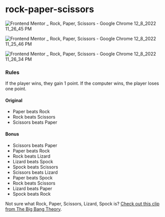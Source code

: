# rock-paper-scissors

![Frontend Mentor _ Rock, Paper, Scissors - Google Chrome 12_8_2022 11_26_45 PM](https://user-images.githubusercontent.com/114479445/206623400-4f52ccca-ad7d-416e-ae8f-8f25de0bf24e.png)

![Frontend Mentor _ Rock, Paper, Scissors - Google Chrome 12_8_2022 11_25_46 PM](https://user-images.githubusercontent.com/114479445/206624277-03a0ba13-a6e9-4b3d-88ed-31dcf68505f5.png)

![Frontend Mentor _ Rock, Paper, Scissors - Google Chrome 12_8_2022 11_26_34 PM](https://user-images.githubusercontent.com/114479445/206623533-790e5472-52cb-45f7-861e-770102cf6baf.png)

### Rules

If the player wins, they gain 1 point. If the computer wins, the player loses one point.

#### Original

- Paper beats Rock
- Rock beats Scissors
- Scissors beats Paper

#### Bonus

- Scissors beats Paper
- Paper beats Rock
- Rock beats Lizard
- Lizard beats Spock
- Spock beats Scissors
- Scissors beats Lizard
- Paper beats Spock
- Rock beats Scissors
- Lizard beats Paper
- Spock beats Rock

Not sure what Rock, Paper, Scissors, Lizard, Spock is? [Check out this clip from The Big Bang Theory](https://www.youtube.com/watch?v=iSHPVCBsnLw).
